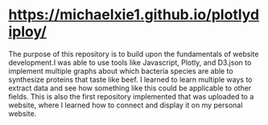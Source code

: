 # https://michaelxie1.github.io/plotlydiploy/

The purpose of this repository is to build upon the fundamentals of website development.I was able to use tools like Javascript, Plotly, and D3.json to implement multiple graphs about which bacteria species are able to synthesize proteins that taste like beef. I learned to learn multiple ways to extract data and see how something like this could be applicable to other fields. This is also the first repository implemented that was uploaded to a website, where I learned how to connect and display it on my personal website.
